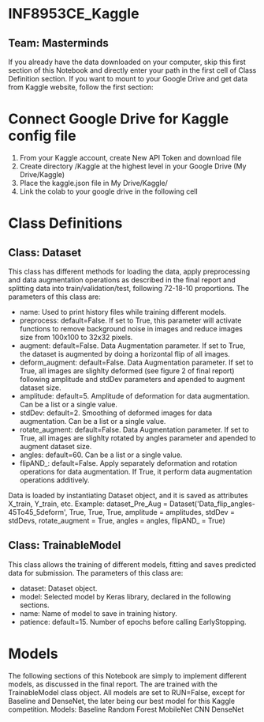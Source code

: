 # INF8953CE_Kaggle
## Team: Masterminds

If you already have the data downloaded on your computer, skip this first section of this Notebook and directly enter your path in the first cell of Class Definition section.
If you want to mount to your Google Drive and get data from Kaggle website, follow the first section:

# Connect Google Drive for Kaggle config file 
1. From your Kaggle account, create New API Token and download file
2. Create directory /Kaggle at the highest level in your Google Drive (My Drive/Kaggle)
3. Place the kaggle.json file in My Drive/Kaggle/
4. Link the colab to your google drive in the following cell

# Class Definitions
## Class: Dataset 
This class has different methods for loading the data, apply preprocessing and data augmentation operations as described in the final report and splitting data into train/validation/test, following 72-18-10 proportions. 
The parameters of this class are:
- name: Used to print history files while training different models.
- preprocess: default=False. If set to True, this parameter will activate functions to remove background noise in images and reduce images size from 100x100 to 32x32 pixels.
- augment: default=False. Data Augmentation parameter. If set to True, the dataset is augmented by doing a horizontal flip of all images.
- deform_augment: default=False. Data Augmentation parameter. If set to True, all images are slighlty deformed (see figure 2 of final report) following amplitude and stdDev parameters and apended to augment dataset size. 
- amplitude: default=5. Amplitude of deformation for data augmentation. Can be a list or a single value. 
- stdDev: default=2. Smoothing of deformed images for data augmentation.  Can be a list or a single value. 
- rotate_augment: default=False.  Data Augmentation parameter. If set to True, all images are slighlty rotated by angles parameter and apended to augment dataset size. 
- angles: default=60. Can be a list or a single value. 
- flipAND_: default=False. Apply separately deformation and rotation operations for data augmentation. If True, it perform data augmentation operations additively.

Data is loaded by instantiating Dataset object, and it is saved as attributes X_train, Y_train, etc. Example: dataset_Pre_Aug = Dataset('Data_flip_angles-45To45_5deform', True, True, True, amplitude = amplitudes, stdDev = stdDevs, rotate_augment = True, angles = angles, flipAND_ = True)

## Class: TrainableModel
This class allows the training of different models, fitting and saves predicted data for submission.
The parameters of this class are:
- dataset: Dataset object.
- model: Selected model by Keras library, declared in the following sections. 
- name: Name of model to save in training history. 
- patience: default=15. Number of epochs before calling EarlyStopping.

# Models 
The following sections of this Notebook are simply to implement different models, as discussed in the final report. The are trained with the TrainableModel class object. All models are set to RUN=False, except for Baseline and DenseNet, the later being our best model for this Kaggle competition. 
Models:
Baseline
Random Forest
MobileNet
CNN
DenseNet
